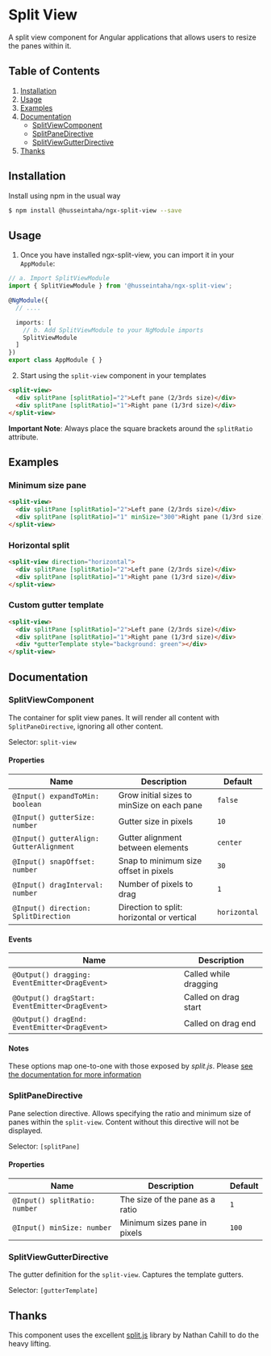 # Split View

A split view component for Angular applications that allows users to resize the panes within it.

## Table of Contents

1. [Installation](#installation)
2. [Usage](#usage)
3. [Examples](#examples)
4. [Documentation](#documentation)
   * [SplitViewComponent](#splitviewcomponent)
   * [SplitPaneDirective](#splitpanedirective)
   * [SplitViewGutterDirective](#splitviewgutterdirective)
5. [Thanks](#thanks)

## Installation

Install using npm in the usual way

```bash
$ npm install @husseintaha/ngx-split-view --save
```

## Usage

1. Once you have installed ngx-split-view, you can import it in your `AppModule`:

```typescript
// a. Import SplitViewModule
import { SplitViewModule } from '@husseintaha/ngx-split-view';

@NgModule({
  // ....

  imports: [
    // b. Add SplitViewModule to your NgModule imports
    SplitViewModule
  ]
})
export class AppModule { }
```

2. Start using the `split-view` component in your templates

```html
<split-view>
  <div splitPane [splitRatio]="2">Left pane (2/3rds size)</div>
  <div splitPane [splitRatio]="1">Right pane (1/3rd size)</div>
</split-view>
```

**Important Note**: Always place the square brackets around the `splitRatio` attribute.

## Examples

### Minimum size pane

```html
<split-view>
  <div splitPane [splitRatio]="2">Left pane (2/3rds size)</div>
  <div splitPane [splitRatio]="1" minSize="300">Right pane (1/3rd size)</div>
</split-view>
```

### Horizontal split

```html
<split-view direction="horizontal">
  <div splitPane [splitRatio]="2">Left pane (2/3rds size)</div>
  <div splitPane [splitRatio]="1">Right pane (1/3rd size)</div>
</split-view>
```

### Custom gutter template
```html
<split-view>
  <div splitPane [splitRatio]="2">Left pane (2/3rds size)</div>
  <div splitPane [splitRatio]="1">Right pane (1/3rd size)</div>
  <div *gutterTemplate style="background: green"></div>
</split-view>
```

## Documentation

### SplitViewComponent

The container for split view panes. It will render all content with `SplitPaneDirective`, ignoring all other content.

Selector: `split-view`

#### Properties

| Name                                    | Description                                 | Default      |
|-----------------------------------------|---------------------------------------------|--------------|
| `@Input() expandToMin: boolean`         | Grow initial sizes to minSize on each pane  | `false`      |
| `@Input() gutterSize: number`           | Gutter size in pixels                       | `10`         |
| `@Input() gutterAlign: GutterAlignment` | Gutter alignment between elements           | `center`     |
| `@Input() snapOffset: number`           | Snap to minimum size offset in pixels       | `30`         |
| `@Input() dragInterval: number`         | Number of pixels to drag                    | `1`          |
| `@Input() direction: SplitDirection`    | Direction to split: horizontal or vertical  | `horizontal` |

#### Events

| Name                                           | Description           |
|------------------------------------------------|-----------------------|
| `@Output() dragging: EventEmitter<DragEvent>`  | Called while dragging |
| `@Output() dragStart: EventEmitter<DragEvent>` | Called on drag start  |
| `@Output() dragEnd: EventEmitter<DragEvent>`   | Called on drag end    |

#### Notes

These options map one-to-one with those exposed by _split.js_. Please [see the documentation for more information](https://github.com/nathancahill/split/tree/master/packages/splitjs)

### SplitPaneDirective

Pane selection directive. Allows specifying the ratio and minimum size of panes within the `split-view`. Content without this directive will not be displayed.

Selector: `[splitPane]`

#### Properties

| Name                          | Description                     | Default      |
|-------------------------------|---------------------------------|--------------|
| `@Input() splitRatio: number` | The size of the pane as a ratio | `1`          |
| `@Input() minSize: number`    | Minimum sizes pane in pixels    | `100`        |

### SplitViewGutterDirective

The gutter definition for the `split-view`. Captures the template gutters.

Selector: `[gutterTemplate]`

## Thanks

This component uses the excellent [split.js](https://github.com/nathancahill/split) library by Nathan Cahill to do the heavy lifting.
